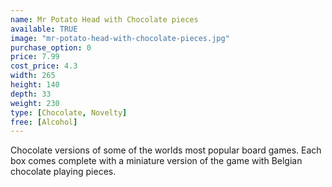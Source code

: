 ```yaml
---
name: Mr Potato Head with Chocolate pieces
available: TRUE
image: "mr-potato-head-with-chocolate-pieces.jpg"
purchase_option: 0
price: 7.99
cost_price: 4.3
width: 265
height: 140
depth: 33
weight: 230
type: [Chocolate, Novelty]
free: [Alcohol]
---
```

Chocolate versions of some of the worlds most popular board games. Each box comes complete with a miniature version of the game with Belgian chocolate playing pieces.